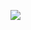 ![](https://komarev.com/ghpvc/?username=ThePhoenix77&color=6e1418&style=for-the-badge&label=VIEWS%20)
